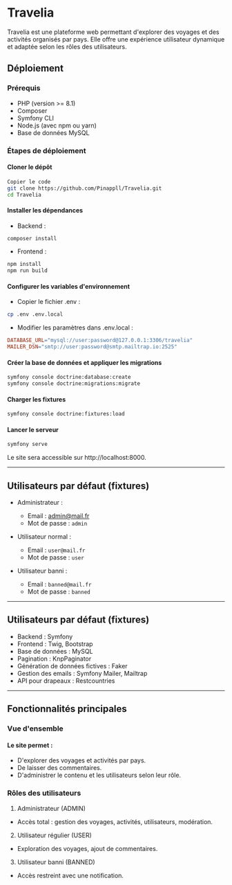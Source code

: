 # Travelia
Travelia est une plateforme web permettant d'explorer des voyages et des activités organisés par pays. Elle offre une expérience utilisateur dynamique et adaptée selon les rôles des utilisateurs.

## Déploiement
### Prérequis
- PHP (version >= 8.1)
- Composer
- Symfony CLI
- Node.js (avec npm ou yarn)
- Base de données MySQL
### Étapes de déploiement
#### Cloner le dépôt

```bash
Copier le code
git clone https://github.com/Pinappll/Travelia.git
cd Travelia
```
#### Installer les dépendances
- Backend :

```bash
composer install
```
- Frontend :

```bash
npm install
npm run build
```
#### Configurer les variables d'environnement
- Copier le fichier .env :

```bash
cp .env .env.local
```
- Modifier les paramètres dans .env.local :

```makefile
DATABASE_URL="mysql://user:password@127.0.0.1:3306/travelia"
MAILER_DSN="smtp://user:password@smtp.mailtrap.io:2525"
```

#### Créer la base de données et appliquer les migrations

```bash
symfony console doctrine:database:create
symfony console doctrine:migrations:migrate
```

#### Charger les fixtures 
```bash
symfony console doctrine:fixtures:load
```
#### Lancer le serveur
```bash
symfony serve
```
Le site sera accessible sur http://localhost:8000.
****
## Utilisateurs par défaut (fixtures)
- Administrateur :
  - Email : admin@mail.fr
  - Mot de passe : `admin`

- Utilisateur normal :
  - Email : `user@mail.fr`
  - Mot de passe : `user`

- Utilisateur banni :
  - Email : `banned@mail.fr`
  - Mot de passe : `banned`
****
## Utilisateurs par défaut (fixtures)
- Backend : Symfony
- Frontend : Twig, Bootstrap
- Base de données : MySQL
- Pagination : KnpPaginator
- Génération de données fictives : Faker
- Gestion des emails : Symfony Mailer, Mailtrap
- API pour drapeaux : Restcountries
****
## Fonctionnalités principales
### Vue d'ensemble
#### Le site permet :
- D'explorer des voyages et activités par pays.
- De laisser des commentaires.
- D'administrer le contenu et les utilisateurs selon leur rôle.
### Rôles des utilisateurs
1. Administrateur (ADMIN)
- Accès total : gestion des voyages, activités, utilisateurs, modération.
2. Utilisateur régulier (USER)
- Exploration des voyages, ajout de commentaires.
3. Utilisateur banni (BANNED)
- Accès restreint avec une notification.